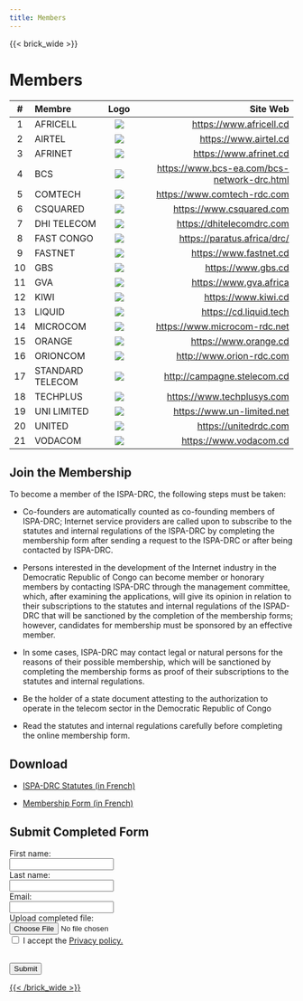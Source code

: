 ```yaml
---
title: Members
---
```

{{< brick_wide >}}

# Members

|#  | Membre             |     Logo         | Site Web    |
| :----------------------------: | :------------------------------| :--------------------:    | -------------------:      |
| 1  | AFRICELL           | ![](/uploads/photos/MLogos/africell.png)      | https://www.africell.cd    |
| 2  | AIRTEL             |  ![](/uploads/photos/MLogos/airtel.png)      | https://www.airtel.cd      |
| 3  |AFRINET             |   ![](/uploads/photos/MLogos/afrinet.png)     | https://www.afrinet.cd |
| 4  |BCS                 |   ![](/uploads/photos/MLogos/bcs.png)    | https://www.bcs-ea.com/bcs-network-drc.html |
| 5  |COMTECH             |   ![](/uploads/photos/MLogos/comtech.png)    | https://www.comtech-rdc.com      |
| 6  | CSQUARED           |   ![](/uploads/photos/MLogos/csquared.png)    | https://www.csquared.com       |
| 7  |DHI TELECOM         |   ![](/uploads/photos/MLogos/dhi.png)    | https://dhitelecomdrc.com       |
| 8  |FAST CONGO          |   ![](/uploads/photos/MLogos/fastcongo.svg)    | https://paratus.africa/drc/    |
| 9 |FASTNET             |   ![](/uploads/photos/MLogos/fastnet.jpeg)    | https://www.fastnet.cd        |
| 10 |GBS                 |   ![](/uploads/photos/MLogos/gbs.png)    | https://www.gbs.cd       |
| 11 |GVA                 |   ![](/uploads/photos/MLogos/gva.svg)    | https://www.gva.africa       |
| 12 |KIWI                |   ![](/uploads/photos/MLogos/kiwi.png)    | https://www.kiwi.cd        |
| 13 |LIQUID              |   ![](/uploads/photos/MLogos/liquid.png)    | https://cd.liquid.tech      |
| 14 |MICROCOM            |   ![](/uploads/photos/MLogos/microcom.jpeg)    | https://www.microcom-rdc.net   |
| 15 |ORANGE              |   ![](/uploads/photos/MLogos/orange.svg)     | https://www.orange.cd        |
| 16 |ORIONCOM            |   ![](/uploads/photos/MLogos/orioncom.png)    | http://www.orion-rdc.com     |
| 17 |STANDARD TELECOM    |   ![](/uploads/photos/MLogos/standardtelecom.png)    | http://campagne.stelecom.cd    |
| 18 |TECHPLUS            |   ![](/uploads/photos/MLogos/techplus.png)    | https://www.techplusys.com     |
| 19 |UNI LIMITED         |   ![](/uploads/photos/MLogos/unilimited.png)    | https://www.un-limited.net     |
| 20 |UNITED              |   ![](/uploads/photos/MLogos/united.png)    | https://unitedrdc.com          |
| 21 |VODACOM             |   ![](/uploads/photos/MLogos/voda.png)    | https://www.vodacom.cd         |

## Join the Membership

To become a member of the ISPA-DRC, the following steps must be taken:

- Co-founders are automatically counted as co-founding members of ISPA-DRC;
Internet service providers are called upon to subscribe to the statutes and internal regulations of the ISPA-DRC by completing the membership form after sending a request to the ISPA-DRC or after being contacted by ISPA-DRC.
- Persons interested in the development of the Internet industry in the Democratic Republic of Congo can become member or honorary members by contacting ISPA-DRC through the management committee, which, after examining the applications, will give its opinion in relation to their subscriptions to the statutes and internal regulations of the ISPAD-DRC that will be sanctioned by the completion of the membership forms; however, candidates for membership must be sponsored by an effective member.
- In some cases, ISPA-DRC may contact legal or natural persons for the reasons of their possible membership, which will be sanctioned by completing the membership forms as proof of their subscriptions to the statutes and internal regulations.

- Be the holder of a state document attesting to the authorization to operate in the telecom sector in the Democratic Republic of Congo
- Read the statutes and internal regulations carefully before completing the online membership form.

## Download

- <a class="has_icon" href=http://localhost:1313/uploads/documents/STATUTS.pdf>ISPA-DRC Statutes (in French)</a>
<!-- ![ISPA-DRC International Regulations Document]<uploads/documents/STATUTS.pdf> -->

- <a class="has_icon" href=http://localhost:1313/uploads/documents/FICHE.D.ADHESION.ISPA-DRC1.pdf>Membership Form (in French)</a>
<!-- ![Formulaire de Candidature] <uploads/documents/IFICHE.D.ADHESION.ISPA-DRC1.pdf> -->

## Submit Completed Form

<form>
  <label for="fname">First name:</label><br>
  <input type="text" id="fname" name="fname"><br>
  <label for="lname">Last name:</label><br>
  <input type="text" id="lname" name="lname"><br>
  <label for="email">Email:</label><br>
  <input type="text" id="email" name="email"><br>
  <label for="file">Upload completed file:</label><br>
  <input type="file" id="myFile" name="filename"><br>
  <input type="checkbox" id="checkbox" name="agree" value="agree">
  <label for="Agree"> I accept the <a href="/privacy-policy">Privacy policy.</p><br>
</label><div class="mb-10 flex items-start gap-2">
</label><button type="submit" "mailto:support@ispa-drc.cd">Submit</button>
</form>

{{< /brick_wide >}}
